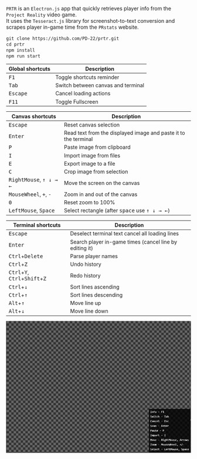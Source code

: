 `PRTR` is an `Electron.js` app that quickly retrieves player info from the `Project Reality` video game.
<br />
It uses the `Tesseract.js` library for screenshot-to-text conversion and scrapes player in-game time from the `PRstats` website.

```
git clone https://github.com/PD-22/prtr.git
cd prtr
npm install
npm run start
```

Global shortcuts | Description
-|-
<kbd>F1</kbd> | Toggle shortcuts reminder
<kbd>Tab</kbd> | Switch between canvas and terminal
<kbd>Escape</kbd> | Cancel loading actions
<kbd>F11</kbd> | Toggle Fullscreen

Canvas shortcuts | Description
-|-
<kbd>Escape</kbd> | Reset canvas selection
<kbd>Enter</kbd> | Read text from the displayed image and paste it to the terminal
<kbd>P</kbd> | Paste image from clipboard
<kbd>I</kbd> | Import image from files
<kbd>E</kbd> | Export image to a file
<kbd>C</kbd> | Crop image from selection
<kbd>RightMouse</kbd>, <kbd>↑ ↓ → ←</kbd> | Move the screen on the canvas
<kbd>MouseWheel</kbd>, <kbd>+</kbd>, <kbd>-</kbd> | Zoom in and out of the canvas
<kbd>0</kbd> | Reset zoom to 100%
<kbd>LeftMouse</kbd>, <kbd>Space</kbd> | Select rectangle (after <kbd>space</kbd> use <kbd>↑ ↓ → ←</kbd>)

Terminal shortcuts | Description
-|-
<kbd>Escape</kbd> | Deselect terminal text cancel all loading lines
<kbd>Enter</kbd> | Search player in-game times (cancel line by editing it)
<kbd>Ctrl</kbd>+<kbd>Delete</kbd> | Parse player names
<kbd>Ctrl</kbd>+<kbd>Z</kbd> | Undo history
<kbd>Ctrl</kbd>+<kbd>Y</kbd>, <kbd>Ctrl</kbd>+<kbd>Shift</kbd>+<kbd>Z</kbd> | Redo history
<kbd>Ctrl</kbd>+<kbd>↓</kbd> | Sort lines ascending
<kbd>Ctrl</kbd>+<kbd>↑</kbd> | Sort lines descending
<kbd>Alt</kbd>+<kbd>↑</kbd> | Move line up
<kbd>Alt</kbd>+<kbd>↓</kbd> | Move line down

![PRTR Demo](capture.gif)
